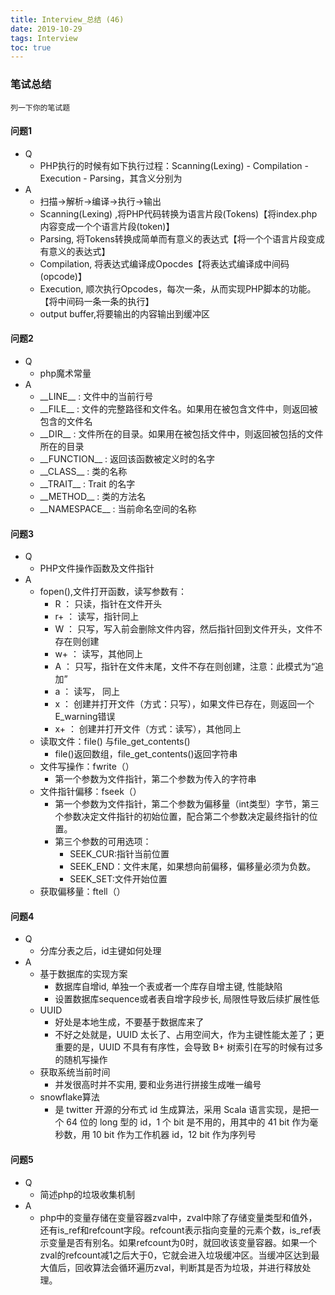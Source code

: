 ```yaml
---
title: Interview_总结 (46)
date: 2019-10-29
tags: Interview
toc: true
---
```


### 笔试总结
    列一下你的笔试题

<!-- more -->

#### 问题1
- Q
    * PHP执行的时候有如下执行过程：Scanning(Lexing) - Compilation - Execution - Parsing，其含义分别为
- A
    * 扫描->解析->编译->执行->输出
    * Scanning(Lexing) ,将PHP代码转换为语言片段(Tokens)【将index.php内容变成一个个语言片段(token)】
    * Parsing, 将Tokens转换成简单而有意义的表达式【将一个个语言片段变成有意义的表达式】
    * Compilation, 将表达式编译成Opocdes【将表达式编译成中间码(opcode)】
    * Execution, 顺次执行Opcodes，每次一条，从而实现PHP脚本的功能。【将中间码一条一条的执行】
    * output buffer,将要输出的内容输出到缓冲区

#### 问题2
- Q
    * php魔术常量
- A
    * \_\_LINE__ : 文件中的当前行号
    * \_\_FILE__ : 文件的完整路径和文件名。如果用在被包含文件中，则返回被包含的文件名
    * \_\_DIR__ : 文件所在的目录。如果用在被包括文件中，则返回被包括的文件所在的目录
    * \_\_FUNCTION__ : 返回该函数被定义时的名字
    * \_\_CLASS__ : 类的名称
    * \_\_TRAIT__ : Trait 的名字
    * \_\_METHOD__ : 类的方法名
    * \_\_NAMESPACE__ : 当前命名空间的名称

#### 问题3
- Q
    * PHP文件操作函数及文件指针
- A
    * fopen(),文件打开函数，读写参数有：
        * R  ： 只读，指针在文件开头
        * r+ ： 读写，指针同上
        * W  ： 只写，写入前会删除文件内容，然后指针回到文件开头，文件不存在则创建
        * w+ ： 读写，其他同上
        * A  ： 只写，指针在文件末尾，文件不存在则创建，注意：此模式为“追加”
        * a  ： 读写， 同上
        * x  ： 创建并打开文件（方式：只写），如果文件已存在，则返回一个E_warning错误
        * x+ ： 创建并打开文件（方式：读写），其他同上
    * 读取文件：file() 与file_get_contents()
        * file()返回数组，file_get_contents()返回字符串
    * 文件写操作：fwrite（）
        * 第一个参数为文件指针，第二个参数为传入的字符串
    * 文件指针偏移：fseek（）
        * 第一个参数为文件指针，第二个参数为偏移量（int类型）字节，第三个参数决定文件指针的初始位置，配合第二个参数决定最终指针的位置。
        * 第三个参数的可用选项：
            * SEEK_CUR:指针当前位置
            * SEEK_END：文件末尾，如果想向前偏移，偏移量必须为负数。
            * SEEK_SET:文件开始位置
    * 获取偏移量：ftell（）

#### 问题4
- Q
    * 分库分表之后，id主键如何处理
- A
    * 基于数据库的实现方案
        * 数据库自增id, 单独一个表或者一个库存自增主键, 性能缺陷
        * 设置数据库sequence或者表自增字段步长, 局限性导致后续扩展性低
    * UUID
        * 好处是本地生成，不要基于数据库来了
        * 不好之处就是，UUID 太长了、占用空间大，作为主键性能太差了；更重要的是，UUID 不具有有序性，会导致 B+ 树索引在写的时候有过多的随机写操作
    * 获取系统当前时间
        * 并发很高时并不实用, 要和业务进行拼接生成唯一编号
    * snowflake算法
        * 是 twitter 开源的分布式 id 生成算法，采用 Scala 语言实现，是把一个 64 位的 long 型的 id，1 个 bit 是不用的，用其中的 41 bit 作为毫秒数，用 10 bit 作为工作机器 id，12 bit 作为序列号

#### 问题5
- Q
    * 简述php的垃圾收集机制
- A
    * php中的变量存储在变量容器zval中，zval中除了存储变量类型和值外，还有is_ref和refcount字段。refcount表示指向变量的元素个数，is_ref表示变量是否有别名。如果refcount为0时，就回收该变量容器。如果一个zval的refcount减1之后大于0，它就会进入垃圾缓冲区。当缓冲区达到最大值后，回收算法会循环遍历zval，判断其是否为垃圾，并进行释放处理。

